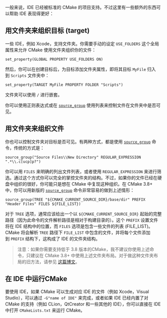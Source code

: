 一般来说，IDE 已经被标准的 CMake 的项目支持。不过这里有一些额外的东西可以帮助 IDE 表现得更好：

## 用文件夹来组织目标 (target)

一些 IDE，例如 Xcode，支持文件夹。你需要手动的设定 `USE_FOLDERS` 这个全局属性来允许 CMake 使用文件夹组织你的文件：

```
set_property(GLOBAL PROPERTY USE_FOLDERS ON)
```

然后，你可以在创建目标后，为目标添加文件夹属性，即将其目标 `MyFile` 归入到 `Scripts` 文件夹中：

```
set_property(TARGET MyFile PROPERTY FOLDER "Scripts")
```

文件夹可以使用 `/` 进行嵌套。

你可以使用正则表达式或在 [`source_group`](https://cmake.org/cmake/help/latest/command/source_group.html) 使用列表来控制文件在文件夹中是否可见。

## 用文件夹来组织文件

你也可以控制文件夹对目标是否可见。有两种方式，都是使用 [`source_group`](https://cmake.org/cmake/help/latest/command/source_group.html) 命令，传统的方式是：

```
source_group("Source Files\\New Directory" REGULAR_EXPRESSION ".*\\.c[ucp]p?")
```

你可以用 `FILES` 来明确的列出文件列表，或者使用 `REGULAR_EXPRESSION` 来进行筛选。通过这个方式你可以完全的掌控文件夹的结构。不过，如果你的文件已经在硬盘中组织的很好，你可能只是想在 CMake 中复现这种组织。在 CMake 3.8+ 中，你可以用新版的 [`source_group`](https://cmake.org/cmake/help/latest/command/source_group.html) 命令非常容易的做到上述情形：

```
source_group(TREE "${CMAKE_CURRENT_SOURCE_DIR}/base/dir" PREFIX "Header Files" FILES ${FILE_LIST})
```

对于 `TREE` 选项，通常应该给出一个以 `${CMAKE_CURRENT_SOURCE_DIR}` 起始的完整路径（因为此命令的文件解析路径是相对于构建目录的）。这个 `PREFIX` 设置文件将在 IDE 结构中的位置，而 `FILES` 选项是包含一些文件的列表 (FILE_LIST)。CMake 将会解析 `TREE` 路径下 `FILE_LIST` 中包含的文件，并将每个文件添加到 `PREFIX` 结构下，这构成了 IDE 的文件夹结构。

> 注意：如果你需要支持低于 3.8 版本的CMake，我不建议你使用上述命令，只建议在 CMake 3.8+ 中使用上述文件夹布局。对于做这种文件夹布局的旧方法，请参见 [这篇博文](http://blog.audio-tk.com/2015/09/01/sorting-source-files-and-projects-in-folders-with-cmake-and-visual-studioxcode/)。

## 在 IDE 中运行CMake

要使用 IDE，如果 CMake 可以生成对应 IDE 的文件（例如 Xcode，Visual Studio），可以通过 `-G"name of IDE"` 来完成，或者如果 IDE 已经内置了对 CMake 的支持（例如 CLion，QtCreator 和一些其他的 IDE），你可以直接在 IDE 中打开 `CMakeLists.txt` 来运行 CMake。
